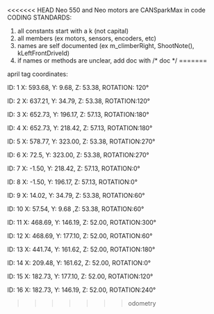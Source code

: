 <<<<<<< HEAD
Neo 550 and Neo motors are CANSparkMax in code
CODING STANDARDS:
1. all constants start with a k (not capital)
2. all members (ex motors, sensors, encoders, etc)
3. names are self documented (ex m_climberRight, ShootNote(), kLeftFrontDriveId)
4. if names or methods are unclear, add doc with /* doc */
=======

april tag coordinates:

ID: 1 X: 593.68, Y: 9.68, Z: 53.38, ROTATION: 120°

ID: 2 X: 637.21, Y: 34.79, Z: 53.38, ROTATION:120°

ID: 3 X: 652.73, Y: 196.17, Z: 57.13, ROTATION:180°

ID: 4 X: 652.73, Y: 218.42, Z: 57.13, ROTATION:180°

ID: 5 X: 578.77, Y: 323.00, Z: 53.38, ROTATION:270°

ID: 6 X: 72.5, Y: 323.00, Z: 53.38, ROTATION:270°

ID: 7 X: -1.50, Y: 218.42, Z: 57.13, ROTATION:0°

ID: 8 X: -1.50, Y: 196.17, Z: 57.13, ROTATION:0°

ID: 9 X: 14.02, Y: 34.79, Z: 53.38, ROTATION:60°

ID: 10 X: 57.54, Y: 9.68 ,Z: 53.38, ROTATION:60°

ID: 11 X: 468.69, Y: 146.19, Z: 52.00, ROTATION:300°

ID: 12 X: 468.69, Y: 177.10, Z: 52.00, ROTATION:60°

ID: 13 X: 441.74, Y: 161.62, Z: 52.00, ROTATION:180°

ID: 14 X: 209.48, Y: 161.62, Z: 52.00, ROTATION:0°

ID: 15 X: 182.73, Y: 177.10, Z: 52.00, ROTATION:120°

ID: 16 X: 182.73, Y: 146.19, Z: 52.00, ROTATION:240°
>>>>>>> odometry
